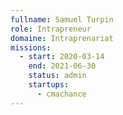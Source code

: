 ```yaml
---
fullname: Samuel Turpin
role: Intrapreneur
domaine: Intraprenariat
missions:
  - start: 2020-03-14
    end: 2021-06-30
    status: admin
    startups:
      - cmachance
---
```

